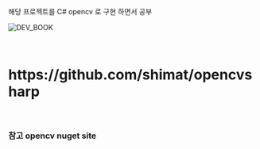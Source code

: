 해당 프로젝트를 C# opencv 로 구현 하면서 공부 


![DEV_BOOK](https://github.com/kangoop/opencv_std/assets/54312781/675bf705-6252-49e1-bae5-add3e5d2d9e2)

<br>

<h1>https://github.com/shimat/opencvsharp</h1>
<br>
<h3>참고 opencv nuget site  </h3>
